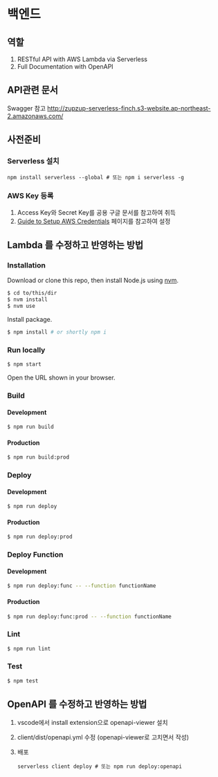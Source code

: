 # 백엔드

## 역할
1. RESTful API with AWS Lambda via Serverless
2. Full Documentation with OpenAPI

## API관련 문서
Swagger 참고
http://zupzup-serverless-finch.s3-website.ap-northeast-2.amazonaws.com/


## 사전준비

### Serverless 설치
```
npm install serverless --global # 또는 npm i serverless -g
```

### AWS Key 등록

1. Access Key와 Secret Key를 공용 구글 문서를 참고하여 취득
2. [Guide to Setup AWS Credentials](https://serverless.com/framework/docs/providers/aws/guide/credentials#using-aws-profiles) 페이지를 참고하여 설정


## Lambda 를 수정하고 반영하는 방법

### Installation

Download or clone this repo, then install Node.js using [nvm](https://github.com/creationix/nvm "creationix/nvm: Node Version Manager - Simple bash script to manage multiple active node.js versions").

```bash
$ cd to/this/dir
$ nvm install
$ nvm use
```

Install package.

```bash
$ npm install # or shortly npm i
```

### Run locally

```bash
$ npm start
```

Open the URL shown in your browser.

### Build

#### Development

```bash
$ npm run build
```

#### Production

```bash
$ npm run build:prod
```

### Deploy

#### Development

```bash
$ npm run deploy
```

#### Production

```bash
$ npm run deploy:prod
```

### Deploy Function

#### Development

```bash
$ npm run deploy:func -- --function functionName
```

#### Production

```bash
$ npm run deploy:func:prod -- --function functionName
```

### Lint

```bash
$ npm run lint
```

### Test

```bash
$ npm test
```

## OpenAPI 를 수정하고 반영하는 방법

1. vscode에서 install extension으로  openapi-viewer 설치

2. client/dist/openapi.yml 수정 (openapi-viewer로 고치면서 작성)

3. 배포
    ```
    serverless client deploy # 또는 npm run deploy:openapi
    ```

